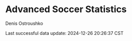 # Advanced Soccer Statistics
Denis Ostroushko

<!-- gfm -->

Last successful data update: 2024-12-26 20:26:37 CST
